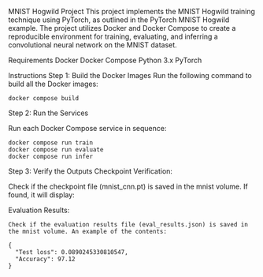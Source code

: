 MNIST Hogwild Project
This project implements the MNIST Hogwild training technique using PyTorch, as outlined in the PyTorch MNIST Hogwild example. The project utilizes Docker and Docker Compose to create a reproducible environment for training, evaluating, and inferring a convolutional neural network on the MNIST dataset.

Requirements
  Docker
  Docker Compose
  Python 3.x
  PyTorch




Instructions
Step 1: Build the Docker Images
Run the following command to build all the Docker images:

    docker compose build


Step 2: Run the Services
   
   Run each Docker Compose service in sequence:

    docker compose run train
    docker compose run evaluate
    docker compose run infer

Step 3: Verify the Outputs
  Checkpoint Verification:

  Check if the checkpoint file (mnist_cnn.pt) is saved in the mnist volume. If found, it will display:

  Evaluation Results:

    Check if the evaluation results file (eval_results.json) is saved in the mnist volume. An example of the contents:

    {
      "Test loss": 0.0890245330810547,
      "Accuracy": 97.12
    }

    
